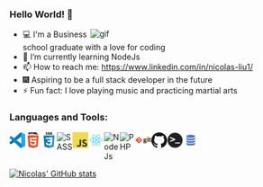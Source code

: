 ### Hello World! 👋
<img align="right" alt ="gif" src= "https://miro.medium.com/max/1400/1*9m-WDdL_ji01bGbjEnutEw.gif" width="360"/>

- 💻 I'm a Business school graduate with a love for coding
- 🌱 I’m currently learning NodeJs
- 📫 How to reach me: https://www.linkedin.com/in/nicolas-liu1/
- 🎆 Aspiring to be a full stack developer in the future
- ⚡ Fun fact: I love playing music and practicing martial arts

### Languages and Tools:

<img align="left" alt="Visual Studio Code" width="28px" src="https://raw.githubusercontent.com/github/explore/80688e429a7d4ef2fca1e82350fe8e3517d3494d/topics/visual-studio-code/visual-studio-code.png" />
<img align="left" alt="HTML5" width="28px" src="https://raw.githubusercontent.com/github/explore/80688e429a7d4ef2fca1e82350fe8e3517d3494d/topics/html/html.png" />
<img align="left" alt="CSS3" width="28px" src="https://raw.githubusercontent.com/github/explore/80688e429a7d4ef2fca1e82350fe8e3517d3494d/topics/css/css.png" />
<img align="left" alt="SASS" width="28px" src="https://cdn.worldvectorlogo.com/logos/sass-1.svg" />
<img align="left" alt="JavaScript" width="28px" src="https://raw.githubusercontent.com/github/explore/80688e429a7d4ef2fca1e82350fe8e3517d3494d/topics/javascript/javascript.png" />
<img align="left" alt="React" width="28px" src="https://raw.githubusercontent.com/github/explore/80688e429a7d4ef2fca1e82350fe8e3517d3494d/topics/react/react.png" />
<img align="left" alt="NodeJs" width="28px" src="https://cdn.iconscout.com/icon/free/png-256/node-js-1174925.png" />
<img align="left" alt="PHP" width="28px" src="https://www.designbust.com/download/240/png/php_icon512.png" />
<img align="left" alt="Git" width="28px" src="https://raw.githubusercontent.com/github/explore/80688e429a7d4ef2fca1e82350fe8e3517d3494d/topics/git/git.png" />
<img align="left" alt="GitHub" width="28px" src="https://raw.githubusercontent.com/github/explore/78df643247d429f6cc873026c0622819ad797942/topics/github/github.png" />
<img align="left" alt="Terminal" width="28px" src="https://raw.githubusercontent.com/github/explore/80688e429a7d4ef2fca1e82350fe8e3517d3494d/topics/terminal/terminal.png" />
<img align="left" alt="SQL" width="28px" src="https://raw.githubusercontent.com/github/explore/80688e429a7d4ef2fca1e82350fe8e3517d3494d/topics/sql/sql.png" />
<br>
<br>
<br>

[![Nicolas' GitHub stats](https://github-readme-stats.vercel.app/api?username=Nicolas-Liu)](https://github.com/Nicolas-Liu/github-readme-stats)
